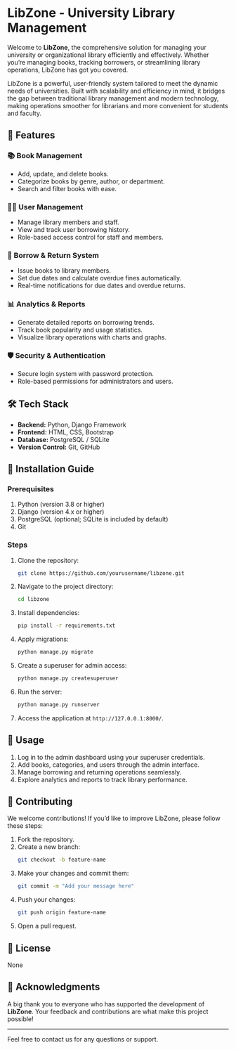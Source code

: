# LibZone - University Library Management

Welcome to **LibZone**, the comprehensive solution for managing your university or organizational library efficiently and effectively. Whether you’re managing books, tracking borrowers, or streamlining library operations, LibZone has got you covered.

LibZone is a powerful, user-friendly system tailored to meet the dynamic needs of universities. Built with scalability and efficiency in mind, it bridges the gap between traditional library management and modern technology, making operations smoother for librarians and more convenient for students and faculty.

## 🚀 Features

### 📚 Book Management
- Add, update, and delete books.
- Categorize books by genre, author, or department.
- Search and filter books with ease.

### 👩‍🎓 User Management
- Manage library members and staff.
- View and track user borrowing history.
- Role-based access control for staff and members.

### 🔄 Borrow & Return System
- Issue books to library members.
- Set due dates and calculate overdue fines automatically.
- Real-time notifications for due dates and overdue returns.

### 📊 Analytics & Reports
- Generate detailed reports on borrowing trends.
- Track book popularity and usage statistics.
- Visualize library operations with charts and graphs.

### 🛡️ Security & Authentication
- Secure login system with password protection.
- Role-based permissions for administrators and users.

## 🛠️ Tech Stack

- **Backend:** Python, Django Framework
- **Frontend:** HTML, CSS, Bootstrap
- **Database:** PostgreSQL / SQLite
- **Version Control:** Git, GitHub

## 🚦 Installation Guide

### Prerequisites
1. Python (version 3.8 or higher)
2. Django (version 4.x or higher)
3. PostgreSQL (optional; SQLite is included by default)
4. Git

### Steps
1. Clone the repository:
   ```bash
   git clone https://github.com/yourusername/libzone.git
   ```
2. Navigate to the project directory:
   ```bash
   cd libzone
   ```
3. Install dependencies:
   ```bash
   pip install -r requirements.txt
   ```
4. Apply migrations:
   ```bash
   python manage.py migrate
   ```
5. Create a superuser for admin access:
   ```bash
   python manage.py createsuperuser
   ```
6. Run the server:
   ```bash
   python manage.py runserver
   ```
7. Access the application at `http://127.0.0.1:8000/`.

## 📝 Usage

1. Log in to the admin dashboard using your superuser credentials.
2. Add books, categories, and users through the admin interface.
3. Manage borrowing and returning operations seamlessly.
4. Explore analytics and reports to track library performance.

## 🤝 Contributing

We welcome contributions! If you’d like to improve LibZone, please follow these steps:

1. Fork the repository.
2. Create a new branch:
   ```bash
   git checkout -b feature-name
   ```
3. Make your changes and commit them:
   ```bash
   git commit -m "Add your message here"
   ```
4. Push your changes:
   ```bash
   git push origin feature-name
   ```
5. Open a pull request.

## 📄 License

None

## 🌟 Acknowledgments

A big thank you to everyone who has supported the development of **LibZone**. Your feedback and contributions are what make this project possible!

---

Feel free to contact us for any questions or support.
